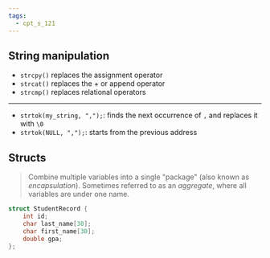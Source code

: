```yaml
---
tags:
  - cpt_s_121
---
```


## String manipulation

- `strcpy()` replaces the assignment operator
- `strcat()` replaces the + or append operator
- `strcmp()` replaces relational operators

---

- `strtok(my_string, ",");`: finds the next occurrence of `,` and replaces it with `\0`
- `strtok(NULL, ",");`: starts from the previous address

## Structs

> Combine multiple variables into a single "package" (also known as *encapsulation*).
> Sometimes referred to as an *aggregate*, where all variables are under one name.

```c
struct StudentRecord {
	int id;
	char last_name[30];
	char first_name[30];
	double gpa;
};
```
